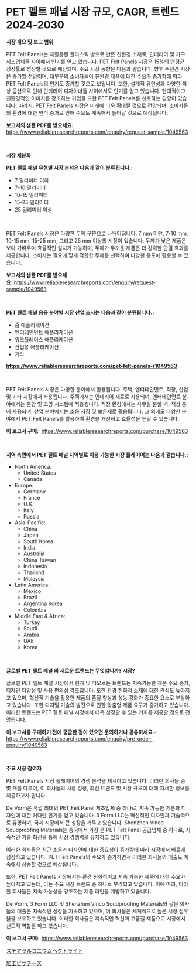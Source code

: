<p><h1>PET 펠트 패널 시장 규모, CAGR, 트렌드 2024-2030</h1></p><p><strong>시장 개요 및 보고 범위</strong></p>
<p><p>PET Felt Panels는 재활용된 플라스틱 병으로 만든 친환경 소재로, 인테리어 및 가구 제조업체들 사이에서 인기를 얻고 있습니다. PET Felt Panels 시장은 15%의 연평균 성장률로 성장할 것으로 예상되며, 주요 시장 동향은 다음과 같습니다. 향후 수년간 시장은 증가할 전망이며, 대부분의 소비자들이 친환경 제품에 대한 수요가 증가함에 따라 PET Felt Panels의 인기도 증가할 것으로 보입니다. 또한, 설계적 유연성과 다양한 색상 옵션으로 인해 인테리어 디자이너들 사이에서도 인기를 얻고 있습니다. 현대적이고 친환경적인 이미지를 강조하는 기업들 또한 PET Felt Panels를 선호하는 경향이 있습니다. 따라서, PET Felt Panels 시장은 미래에 더욱 확대될 것으로 전망되며, 소비자들의 환경에 대한 인식 증가로 인해 수요도 계속해서 늘어날 것으로 예상됩니다.</p></p>
<p><strong>보고서의 샘플 PDF를 받으세요:</strong> <a href="https://www.reliableresearchreports.com/enquiry/request-sample/1049563">https://www.reliableresearchreports.com/enquiry/request-sample/1049563</a></p>
<p>&nbsp;</p>
<p><strong>시장 세분화</strong></p>
<p><strong>PET 펠트 패널 유형별 시장 분석은 다음과 같이 분류됩니다.:</strong></p>
<p><ul><li>7 밀리미터 이하</li><li>7-10 밀리미터</li><li>10-15 밀리미터</li><li>15-25 밀리미터</li><li>25 밀리미터 이상</li></ul></p>
<p>&nbsp;</p>
<p><p>PET Felt Panels 시장은 다양한 두께 구분으로 나뉘어집니다. 7 mm 미만, 7-10 mm, 10-15 mm, 15-25 mm, 그리고 25 mm 이상의 시장이 있습니다. 두께가 낮은 제품은 보다 가벼우며 효율적인 설치가 가능하며, 두께가 두꺼운 제품은 더 강력한 단열 효과를 제공합니다. 소비자는 필요에 맞게 적합한 두께를 선택하여 다양한 용도에 활용할 수 있습니다.</p></p>
<p><strong>보고서의 샘플 PDF를 받으세요:</strong>&nbsp;<a href="https://www.reliableresearchreports.com/enquiry/request-sample/1049563">https://www.reliableresearchreports.com/enquiry/request-sample/1049563</a></p>
<p>&nbsp;</p>
<p><strong> PET 펠트 패널 응용 분야별 시장 산업 조사는 다음과 같이 분류됩니다.:</strong></p>
<p><ul><li>홈 애플리케이션</li><li>엔터테인먼트 애플리케이션</li><li>워크플레이스 애플리케이션</li><li>산업용 애플리케이션</li><li>기타</li></ul></p>
<p><strong><a href="https://www.reliableresearchreports.com/pet-felt-panels-r1049563">https://www.reliableresearchreports.com/pet-felt-panels-r1049563</a></strong></p>
<p>&nbsp;</p>
<p><p>PET Felt Panels 시장은 다양한 분야에서 활용됩니다. 주택, 엔터테인먼트, 직장, 산업 및 기타 시장에서 사용됩니다. 주택에서는 인테리어 재료로 사용되며, 엔터테인먼트 분야에서는 음향 및 조명 시스템에 적용됩니다. 직장 환경에서는 사무실 분할 벽, 책상 등에 사용되며, 산업 분야에서는 소음 저감 및 보온재로 활용됩니다. 그 외에도 다양한 분야에서 PET Felt Panels를 활용하여 환경을 개선하고 효율성을 높일 수 있습니다.</p></p>
<p><strong>이 보고서 구매:</strong>&nbsp; <a href="https://www.reliableresearchreports.com/purchase/1049563">https://www.reliableresearchreports.com/purchase/1049563</a></p>
<p>&nbsp;</p>
<p><strong>지역 측면에서 PET 펠트 패널 지역별로 이용 가능한 시장 플레이어는 다음과 같습니다.:</strong></p>
<p><ul>
    <li>
        North America:
        <ul>
            <li>United States</li>
            <li>Canada</li>
        </ul>
    </li>
    <li>
        Europe:
        <ul>
            <li>Germany</li>
            <li>France</li>
            <li>U.K.</li>
            <li>Italy</li>
            <li>Russia</li>
        </ul>
    </li>
    <li>
        Asia-Pacific:
        <ul>
            <li>China</li>
            <li>Japan</li>
            <li>South Korea</li>
            <li>India</li>
            <li>Australia</li>
            <li>China Taiwan</li>
            <li>Indonesia</li>
            <li>Thailand</li>
            <li>Malaysia</li>
        </ul>
    </li>
    <li>
        Latin America:
        <ul>
            <li>Mexico</li>
            <li>Brazil</li>
            <li>Argentina Korea</li>
            <li>Colombia</li>
        </ul>
    </li>
    <li>
        Middle East & Africa:
        <ul>
            <li>Turkey</li>
            <li>Saudi</li>
            <li>Arabia</li>
            <li>UAE</li>
            <li>Korea</li>
        </ul>
    </li>
    </ul></p>
<p>&nbsp;</p>
<p><strong>글로벌 PET 펠트 패널 의 새로운 트렌드는 무엇입니까? 시장?</strong></p>
<p><p>글로벌 PET 펠트 패널 시장에서 현재 및 떠오르는 트렌드는 지속가능한 제품 수요 증가, 디자인 다양성 및 사용 편의성 강조입니다. 또한 환경 친화적 소재에 대한 관심도 높아지고 있으며, 혁신적 기술을 활용한 제품의 품질 향상과 성능 강화가 중요한 요소로 부상하고 있습니다. 또한 디지털 기술의 발전으로 인한 맞춤형 제품 요구가 증가하고 있습니다. 이러한 트렌드는 PET 펠트 패널 시장에서 더욱 성장할 수 있는 기회를 제공할 것으로 전망됩니다.</p></p>
<p><strong>이 보고서를 구매하기 전에 궁금한 점이 있으면 문의하거나 공유하세요.</strong>- <a href="https://www.reliableresearchreports.com/enquiry/pre-order-enquiry/1049563">https://www.reliableresearchreports.com/enquiry/pre-order-enquiry/1049563</a></p>
<p>&nbsp;</p>
<p><strong>주요 시장 참여자</strong></p>
<p><p>PET Felt Panels 시장 플레이어의 경쟁 분석을 제시하고 있습니다. 이러한 회사들 중 몇 개를 다루어, 이 회사들의 시장 성장, 최신 트렌드 및 시장 규모에 대해 자세한 정보를 제공하고자 합니다. </p><p>De Vorm은 유럽 최대의 PET Felt Panel 제조업체 중 하나로, 지속 가능한 제품과 디자인에 대한 커다란 인기를 얻고 있습니다. 3 Form LLC는 혁신적인 디자인과 기술력으로 유명하며, 국제 시장에서 큰 성장을 거두고 있습니다. Shenzhen Vinco Soudproofing Materials는 중국에서 가장 큰 PET Felt Panel 공급업체 중 하나로, 지속적인 기술 혁신을 통해 시장 경쟁력을 유지하고 있습니다.</p><p>이러한 회사들은 최근 소음과 디자인에 대한 중요성이 증가함에 따라 시장에서 빠르게 성장하고 있습니다. PET Felt Panels의 수요가 증가하면서 이러한 회사들의 매출도 계속해서 상승할 것으로 예상됩니다. </p><p>또한, PET Felt Panels 시장에서는 환경 친화적이고 지속 가능한 제품에 대한 수요가 높아지고 있는데, 이는 주요 시장 트렌드 중 하나로 부각되고 있습니다. 이에 따라, 이러한 회사들은 지속 가능성을 강조하는 제품 라인을 개발하고 있습니다.</p><p>De Vorm, 3 Form LLC 및 Shenzhen Vinco Soudproofing Materials와 같은 회사들의 매출은 지속적인 성장을 지속하고 있으며, 이 회사들은 세계적으로 높은 시장 점유율을 보유하고 있습니다. 이러한 회사들은 지속적인 혁신과 고품질 제품으로 시장에서 선도적 역할을 하고 있습니다.</p></p>
<p><strong>이 보고서 구매:</strong>&nbsp;&nbsp;<a href="https://www.reliableresearchreports.com/purchase/1049563">https://www.reliableresearchreports.com/purchase/1049563</a></p>
<p><p><a href="https://medium.com/@christiandickens2005/%E3%82%B9%E3%83%86%E3%82%A2%E3%83%AB%E3%82%A2%E3%83%AB%E3%82%B3%E3%83%8B%E3%82%A6%E3%83%A0-%E3%83%98%E3%82%AF%E3%83%88%E3%83%A9%E3%82%A4%E3%83%88%E5%B8%82%E5%A0%B4%E3%81%AF-2031%E5%B9%B4%E3%81%BE%E3%81%A7%E3%81%AE%E5%B8%82%E5%A0%B4%E3%82%B7%E3%82%A7%E3%82%A2-%E8%A6%8F%E6%A8%A1-%E3%81%8A%E3%82%88%E3%81%B3%E4%BA%88%E6%B8%AC%E3%82%92%E9%87%8D%E7%82%B9%E3%81%AB%E3%81%97%E3%81%A6%E3%81%84%E3%81%BE%E3%81%99-0f695acbdf3b">ステアラルコニウムヘクトライト</a></p><p><a href="https://github.com/ksxzwxabcuynh011/Market-Research-Report-List-1/blob/main/707065118635.md">加工ピザチーズ</a></p></p>